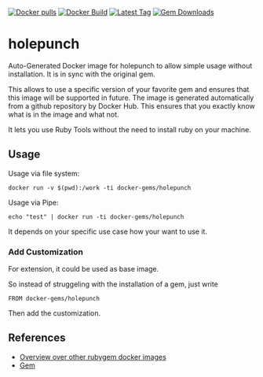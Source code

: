 [![Docker pulls](https://img.shields.io/docker/pulls/rubygem/holepunch.svg)](https://hub.docker.com/r/rubygem/holepunch/)
[![Docker Build](https://img.shields.io/docker/automated/rubygem/holepunch.svg)](https://hub.docker.com/r/rubygem/holepunch/)
[![Latest Tag](https://img.shields.io/github/tag/docker-rubygem/holepunch.svg)](https://hub.docker.com/r/rubygem/holepunch/)
[![Gem Downloads](https://img.shields.io/gem/dt/holepunch.svg)](https://rubygems.org/gems/holepunch/)
# holepunch

Auto-Generated Docker image for holepunch to allow simple usage without installation.
It is in sync with the original gem.

This allows to use a specific version of your favorite gem and ensures that this image will be supported in future.
The image is generated automatically from a github repository by Docker Hub.
This ensures that you exactly know what is in the image and what not.

It lets you use Ruby Tools without the need to install ruby on your machine.

## Usage

Usage via file system:

`docker run -v $(pwd):/work -ti docker-gems/holepunch`

Usage via Pipe:

`echo "test" | docker run -ti docker-gems/holepunch`

It depends on your specific use case how your want to use it.

### Add Customization

For extension, it could be used as base image.

So instead of struggeling with the installation of a gem, just write

`FROM docker-gems/holepunch`

Then add the customization.

## References

 - [Overview over other rubygem docker images](https://github.com/thinkbot/docker-rubygem)
 - [Gem](https://rubygems.org/gems/holepunch/)
